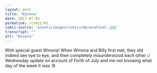 ```yaml
---
layout: post
title: "Winona"
date: 2017-07-05
permalink: /comic/61
comic-source: "assets/images/comics/WynonaFinal.jpg"
transcript: ""
alt: "Winona"
---
```


With special guest Winona! 
When Winona and Billy first met, they did indeed see eye to eye, and then completely misunderstood each other :/   Wednesday update on account of Forth of July and me not knowing what day of the week it was :B
